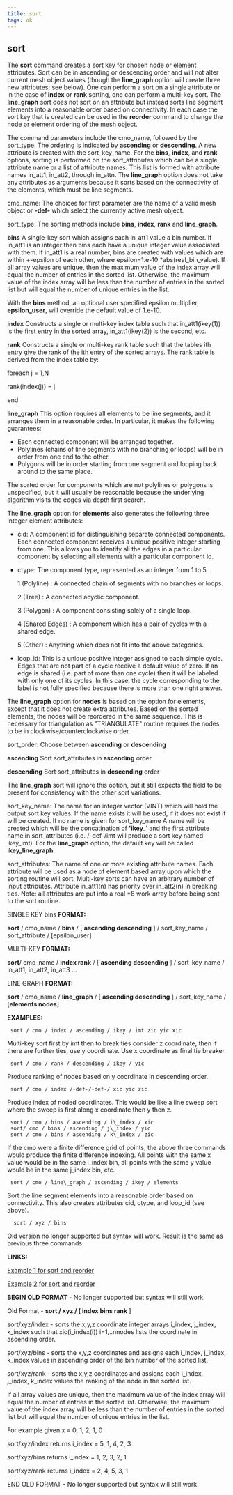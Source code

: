 ```yaml
---
title: sort
tags: ok
---
```


sort
----

 The **sort** command creates a sort key for chosen node or element
 attributes. Sort can be in ascending or descending order and will not
 alter current mesh object values (though the **line\_graph** option
 will create three new attributes; see below). One can perform a sort
 on a single attribute or in the case of **index** or **rank** sorting,
 one can perform a multi-key sort. The **line\_graph** sort does not
 sort on an attribute but instead sorts line segment elements into a
 reasonable order based on connectivity. In each case the sort key that
 is created can be used in the **reorder** command to change the node
 or element ordering of the mesh object.

 The command parameters include the cmo\_name, followed by the
 sort\_type. The ordering is indicated by **ascending** or
 **descending**. A new attribute is created with the sort\_key\_name.
 For the **bins**, **index**, and **rank** options, sorting is
 performed on the sort\_attributes which can be a single attribute name
 or a list of attribute names. This list is formed with attribute names
 in\_att1, in\_att2, through in\_attn. The **line\_graph** option does
 not take any attributes as arguments because it sorts based on the
 connectivity of the elements, which must be line segments.

cmo\_name: The choices for first parameter are the name of a valid mesh
object or **-def-** which select the currently active mesh object.

sort\_type: The sorting methods include **bins**, **index**, **rank**
and **line\_graph**.

 **bins** A single-key sort which assigns each in\_att1 value a bin
 number. If in\_att1 is an integer then bins each have a unique integer
 value associated with them. If in\_att1 is a real number, bins are
 created with values which are within +-epsilon of each other, where
 epsilon=1.e-10
*abs(real\_bin\_value). If all array values are unique,
 then the maximum value of the index array will equal the number of
 entries in the sorted list. Otherwise, the maximum value of the index
 array will be less than the number of entries in the sorted list but
 will equal the number of unique entries in the list.

 With the **bins** method, an optional user specified epsilon
 multiplier, **epsilon\_user**, will override the default value of
 1.e-10.

 

 **index** Constructs a single or multi-key index table such that
 in\_att1(ikey(1)) is the first entry in the sorted array,
 in\_att1(ikey(2)) is the second, etc.

 **rank** Constructs a single or multi-key rank table such that the
 tables ith entry give the rank of the ith entry of the sorted arrays.
 The rank table is derived from the index table by:

 foreach j = 1,N

 rank(index(j)) = j

 end

 **line\_graph** This option requires all elements to be line segments,
 and it arranges them in a reasonable order. In particular, it makes
 the following guarantees:

 -   Each connected component will be arranged together.
 -   Polylines (chains of line segments with no branching or loops)
     will be in order from one end to the other.
 -   Polygons will be in order starting from one segment and looping
     back around to the same place.

 The sorted order for components which are not polylines or polygons is
 unspecified, but it will usually be reasonable because the underlying
 algorithm visits the edges via depth first search.

 The **line\_graph** option for **elements** also generates the
 following three integer element attributes:

 -   cid: A component id for distinguishing separate connected
     components. Each connected component receives a unique positive
     integer starting from one. This allows you to identify all the
     edges in a particular component by selecting all elements with a
     particular component id.
 -   ctype: The component type, represented as an integer from 1 to 5.

     1 (Polyline)
     :   A connected chain of segments with no branches or loops.

     2 (Tree)
     :   A connected acyclic component.

     3 (Polygon)
     :   A component consisting solely of a single loop.

     4 (Shared Edges)
     :   A component which has a pair of cycles with a shared edge.

     5 (Other)
     :   Anything which does not fit into the above categories.

 -   loop\_id: This is a unique positive integer assigned to each
     simple cycle. Edges that are not part of a cycle receive a default
     value of zero. If an edge is shared (i.e. part of more than one
     cycle) then it will be labeled with only one of its cycles. In
     this case, the cycle corresponding to the label is not fully
     specified because there is more than one right answer.

 The **line\_graph** option for **nodes** is based on the option for
 elements, except that it does not create extra attributes. Based on
 the sorted elements, the nodes will be reordered in the same sequence.
 This is necessary for triangulation as "TRIANGULATE" routine requires
 the nodes to be in clockwise/counterclockwise order.

sort\_order: Choose between **ascending** or **descending**

 **ascending** Sort sort\_attributes in **ascending** order

 **descending** Sort sort\_attributes in **descending** order

The **line\_graph** sort will ignore this option, but it still expects
the field to be present for consistency with the other sort variations.

sort\_key\_name: The name for an integer vector (VINT) which will hold
the output sort key values. If the name exists it will be used, if it
does not exist it will be created. If no name is given for
sort\_key\_name A name will be created which will be the concatination
of **'ikey\_**' and the first attribute name in sort\_attributes (i.e.
/-def-/imt will produce a sort key named ikey\_imt). For the
**line\_graph** option, the default key will be called
**ikey\_line\_graph**.

sort\_attributes: The name of one or more existing attribute names. Each
attribute will be used as a node of element based array upon which the
sorting routine will sort. Multi-key sorts can have an arbitrary number
of input attributes. Attribute in\_att1(n) has priority over in\_att2(n)
in breaking ties. Note: all attributes are put into a real
*8 work array
before being sent to the sort routine.

SINGLE KEY bins **FORMAT:**

 **sort** / cmo\_name / **bins** / [ **ascending  descending** ] /
 sort\_key\_name / sort\_attribute / [epsilon\_user]

MULTI-KEY **FORMAT:**

 **sort**/ cmo\_name / **index  rank** / [ **ascending  descending**
 ] / sort\_key\_name / in\_att1, in\_att2, in\_att3 ...

LINE GRAPH **FORMAT:**

 **sort** / cmo\_name / **line\_graph** / [ **ascending  descending**
 ] / sort\_key\_name / [**elements  nodes**]

**EXAMPLES:**

     sort / cmo / index / ascending / ikey / imt zic yic xic

 Multi-key sort first by imt then to break ties consider z coordinate,
 then if there are further ties, use y coordinate. Use x coordinate as
 final tie breaker.

     sort / cmo / rank / descending / ikey / yic

 Produce ranking of nodes based on y coordinate in descending order.

     sort / cmo / index /-def-/-def-/ xic yic zic

 Produce index of noded coordinates. This would be like a line sweep
 sort where the sweep is first along x coordinate then y then z.

     sort / cmo / bins / ascending / i\_index / xic
     sort/ cmo / bins / ascending / j\_index / yic
     sort / cmo / bins / ascending / k\_index / zic

 If the cmo were a finite difference grid of points, the above three
 commands would produce the finite difference indexing. All points with
 the same x value would be in the same i\_index bin, all points with
 the same y value would be in the same j\_index bin, etc.

     sort / cmo / line\_graph / ascending / ikey / elements

 Sort the line segment elements into a reasonable order based on
 connectivity. This also creates attributes cid, ctype, and loop\_id
 (see above).

      sort / xyz / bins

 Old version no longer supported but syntax will work. Result is the
 same as previous three commands.

**LINKS:**

 [Example 1 for sort and reorder](../sort_lagrit_input_1)

 [Example 2 for sort and reorder](../sort_lagrit_input_2)

**BEGIN OLD FORMAT** - No longer supported but syntax will still work.

Old Format - **sort / xyz / [ index  bins  rank** ]

 sort/xyz/index - sorts the x,y,z coordinate integer arrays i\_index,
 j\_index, k\_index such that xic(i\_index(i)) i=1,..nnodes lists the
 coordinate in ascending order.

 sort/xyz/bins - sorts the x,y,z coordinates and assigns each i\_index,
 j\_index, k\_index values in ascending order of the bin number of the
 sorted list.

 sort/xyz/rank - sorts the x,y,z coordinates and assigns each i\_index,
 j\_index, k\_index values the ranking of the node in the sorted list.

 If all array values are unique, then the maximum value of the index
 array will equal the number of entries in the sorted list. Otherwise,
 the maximum value of the index array will be less than the number of
 entries in the sorted list but will equal the number of unique entries
 in the list.

 For example given x = 0, 1, 2, 1, 0

 sort/xyz/index returns i\_index = 5, 1, 4, 2, 3

 sort/xyz/bins returns i\_index = 1, 2, 3, 2, 1

 sort/xyz/rank returns i\_index = 2, 4, 5, 3, 1

END OLD FORMAT - No longer supported but syntax will still work.

